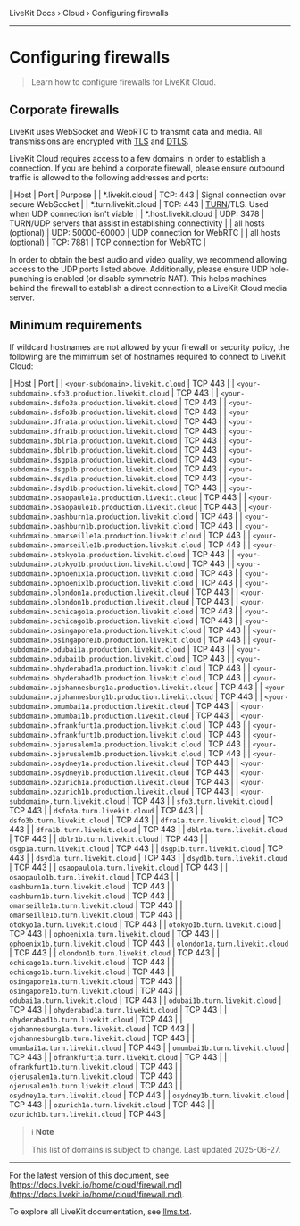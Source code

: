 LiveKit Docs › Cloud › Configuring firewalls

---

# Configuring firewalls

> Learn how to configure firewalls for LiveKit Cloud.

## Corporate firewalls

LiveKit uses WebSocket and WebRTC to transmit data and media. All transmissions are encrypted with [TLS](https://en.wikipedia.org/wiki/Transport_Layer_Security) and [DTLS](https://en.wikipedia.org/wiki/Datagram_Transport_Layer_Security).

LiveKit Cloud requires access to a few domains in order to establish a connection. If you are behind a corporate firewall, please ensure outbound traffic is allowed to the following addresses and ports:

| Host | Port | Purpose |
| *.livekit.cloud | TCP: 443 | Signal connection over secure WebSocket |
| *.turn.livekit.cloud | TCP: 443 | [TURN](https://en.wikipedia.org/wiki/Traversal_Using_Relays_around_NAT)/TLS. Used when UDP connection isn't viable |
| *.host.livekit.cloud | UDP: 3478 | TURN/UDP servers that assist in establishing connectivity |
| all hosts (optional) | UDP: 50000-60000 | UDP connection for WebRTC |
| all hosts (optional) | TCP: 7881 | TCP connection for WebRTC |

In order to obtain the best audio and video quality, we recommend allowing access to the UDP ports listed above. Additionally, please ensure UDP hole-punching is enabled (or disable symmetric NAT). This helps machines behind the firewall to establish a direct connection to a LiveKit Cloud media server.

## Minimum requirements

If wildcard hostnames are not allowed by your firewall or security policy, the following are the mimimum set of hostnames required to connect to LiveKit Cloud:

| Host | Port |
| `<your-subdomain>.livekit.cloud` | TCP 443 |
| `<your-subdomain>.sfo3.production.livekit.cloud` | TCP 443 |
| `<your-subdomain>.dsfo3a.production.livekit.cloud` | TCP 443 |
| `<your-subdomain>.dsfo3b.production.livekit.cloud` | TCP 443 |
| `<your-subdomain>.dfra1a.production.livekit.cloud` | TCP 443 |
| `<your-subdomain>.dfra1b.production.livekit.cloud` | TCP 443 |
| `<your-subdomain>.dblr1a.production.livekit.cloud` | TCP 443 |
| `<your-subdomain>.dblr1b.production.livekit.cloud` | TCP 443 |
| `<your-subdomain>.dsgp1a.production.livekit.cloud` | TCP 443 |
| `<your-subdomain>.dsgp1b.production.livekit.cloud` | TCP 443 |
| `<your-subdomain>.dsyd1a.production.livekit.cloud` | TCP 443 |
| `<your-subdomain>.dsyd1b.production.livekit.cloud` | TCP 443 |
| `<your-subdomain>.osaopaulo1a.production.livekit.cloud` | TCP 443 |
| `<your-subdomain>.osaopaulo1b.production.livekit.cloud` | TCP 443 |
| `<your-subdomain>.oashburn1a.production.livekit.cloud` | TCP 443 |
| `<your-subdomain>.oashburn1b.production.livekit.cloud` | TCP 443 |
| `<your-subdomain>.omarseille1a.production.livekit.cloud` | TCP 443 |
| `<your-subdomain>.omarseille1b.production.livekit.cloud` | TCP 443 |
| `<your-subdomain>.otokyo1a.production.livekit.cloud` | TCP 443 |
| `<your-subdomain>.otokyo1b.production.livekit.cloud` | TCP 443 |
| `<your-subdomain>.ophoenix1a.production.livekit.cloud` | TCP 443 |
| `<your-subdomain>.ophoenix1b.production.livekit.cloud` | TCP 443 |
| `<your-subdomain>.olondon1a.production.livekit.cloud` | TCP 443 |
| `<your-subdomain>.olondon1b.production.livekit.cloud` | TCP 443 |
| `<your-subdomain>.ochicago1a.production.livekit.cloud` | TCP 443 |
| `<your-subdomain>.ochicago1b.production.livekit.cloud` | TCP 443 |
| `<your-subdomain>.osingapore1a.production.livekit.cloud` | TCP 443 |
| `<your-subdomain>.osingapore1b.production.livekit.cloud` | TCP 443 |
| `<your-subdomain>.odubai1a.production.livekit.cloud` | TCP 443 |
| `<your-subdomain>.odubai1b.production.livekit.cloud` | TCP 443 |
| `<your-subdomain>.ohyderabad1a.production.livekit.cloud` | TCP 443 |
| `<your-subdomain>.ohyderabad1b.production.livekit.cloud` | TCP 443 |
| `<your-subdomain>.ojohannesburg1a.production.livekit.cloud` | TCP 443 |
| `<your-subdomain>.ojohannesburg1b.production.livekit.cloud` | TCP 443 |
| `<your-subdomain>.omumbai1a.production.livekit.cloud` | TCP 443 |
| `<your-subdomain>.omumbai1b.production.livekit.cloud` | TCP 443 |
| `<your-subdomain>.ofrankfurt1a.production.livekit.cloud` | TCP 443 |
| `<your-subdomain>.ofrankfurt1b.production.livekit.cloud` | TCP 443 |
| `<your-subdomain>.ojerusalem1a.production.livekit.cloud` | TCP 443 |
| `<your-subdomain>.ojerusalem1b.production.livekit.cloud` | TCP 443 |
| `<your-subdomain>.osydney1a.production.livekit.cloud` | TCP 443 |
| `<your-subdomain>.osydney1b.production.livekit.cloud` | TCP 443 |
| `<your-subdomain>.ozurich1a.production.livekit.cloud` | TCP 443 |
| `<your-subdomain>.ozurich1b.production.livekit.cloud` | TCP 443 |
| `<your-subdomain>.turn.livekit.cloud` | TCP 443 |
| `sfo3.turn.livekit.cloud` | TCP 443 |
| `dsfo3a.turn.livekit.cloud` | TCP 443 |
| `dsfo3b.turn.livekit.cloud` | TCP 443 |
| `dfra1a.turn.livekit.cloud` | TCP 443 |
| `dfra1b.turn.livekit.cloud` | TCP 443 |
| `dblr1a.turn.livekit.cloud` | TCP 443 |
| `dblr1b.turn.livekit.cloud` | TCP 443 |
| `dsgp1a.turn.livekit.cloud` | TCP 443 |
| `dsgp1b.turn.livekit.cloud` | TCP 443 |
| `dsyd1a.turn.livekit.cloud` | TCP 443 |
| `dsyd1b.turn.livekit.cloud` | TCP 443 |
| `osaopaulo1a.turn.livekit.cloud` | TCP 443 |
| `osaopaulo1b.turn.livekit.cloud` | TCP 443 |
| `oashburn1a.turn.livekit.cloud` | TCP 443 |
| `oashburn1b.turn.livekit.cloud` | TCP 443 |
| `omarseille1a.turn.livekit.cloud` | TCP 443 |
| `omarseille1b.turn.livekit.cloud` | TCP 443 |
| `otokyo1a.turn.livekit.cloud` | TCP 443 |
| `otokyo1b.turn.livekit.cloud` | TCP 443 |
| `ophoenix1a.turn.livekit.cloud` | TCP 443 |
| `ophoenix1b.turn.livekit.cloud` | TCP 443 |
| `olondon1a.turn.livekit.cloud` | TCP 443 |
| `olondon1b.turn.livekit.cloud` | TCP 443 |
| `ochicago1a.turn.livekit.cloud` | TCP 443 |
| `ochicago1b.turn.livekit.cloud` | TCP 443 |
| `osingapore1a.turn.livekit.cloud` | TCP 443 |
| `osingapore1b.turn.livekit.cloud` | TCP 443 |
| `odubai1a.turn.livekit.cloud` | TCP 443 |
| `odubai1b.turn.livekit.cloud` | TCP 443 |
| `ohyderabad1a.turn.livekit.cloud` | TCP 443 |
| `ohyderabad1b.turn.livekit.cloud` | TCP 443 |
| `ojohannesburg1a.turn.livekit.cloud` | TCP 443 |
| `ojohannesburg1b.turn.livekit.cloud` | TCP 443 |
| `omumbai1a.turn.livekit.cloud` | TCP 443 |
| `omumbai1b.turn.livekit.cloud` | TCP 443 |
| `ofrankfurt1a.turn.livekit.cloud` | TCP 443 |
| `ofrankfurt1b.turn.livekit.cloud` | TCP 443 |
| `ojerusalem1a.turn.livekit.cloud` | TCP 443 |
| `ojerusalem1b.turn.livekit.cloud` | TCP 443 |
| `osydney1a.turn.livekit.cloud` | TCP 443 |
| `osydney1b.turn.livekit.cloud` | TCP 443 |
| `ozurich1a.turn.livekit.cloud` | TCP 443 |
| `ozurich1b.turn.livekit.cloud` | TCP 443 |

> ℹ️ **Note**
> 
> This list of domains is subject to change. Last updated 2025-06-27.

---


For the latest version of this document, see [https://docs.livekit.io/home/cloud/firewall.md](https://docs.livekit.io/home/cloud/firewall.md).

To explore all LiveKit documentation, see [llms.txt](https://docs.livekit.io/llms.txt).